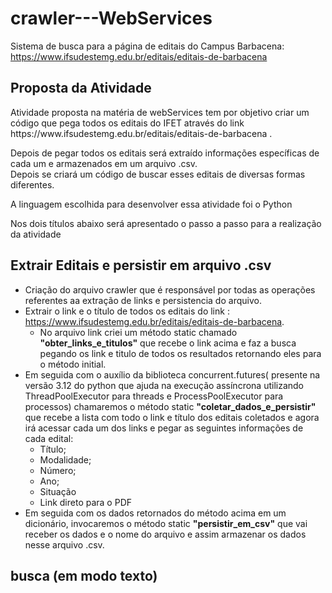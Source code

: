 # crawler---WebServices
Sistema de busca para a página de editais do Campus Barbacena: https://www.ifsudestemg.edu.br/editais/editais-de-barbacena

## Proposta da Atividade
<p> Atividade proposta na matéria de webServices tem por objetivo criar um código que pega todos os editais do IFET através do link https://www.ifsudestemg.edu.br/editais/editais-de-barbacena .</p>
<p>Depois de pegar todos os editais será extraído informações específicas de 
cada um e armazenados em um arquivo .csv.<br>Depois se criará um código de buscar esses editais de diversas formas diferentes.</p>
<p>A linguagem escolhida para desenvolver essa atividade foi o Python</p>
<p>Nos dois títulos abaixo será apresentado o passo a passo para a realização da atividade</p>

## Extrair Editais e persistir em arquivo .csv
- Criação do arquivo crawler que é responsável por todas as operações referentes aa extração de links e persistencia do arquivo.
- Extrair o link e o título de todos os editais do link : https://www.ifsudestemg.edu.br/editais/editais-de-barbacena.
    - No arquivo link criei um método static chamado <b>"obter_links_e_titulos"</b> que recebe o link acima e faz a busca pegando os link e titulo de todos os resultados retornando eles para o método initial.
- Em seguida com o auxílio da biblioteca concurrent.futures( presente na versão 3.12 do python que ajuda na execução assíncrona utilizando ThreadPoolExecutor para threads e  ProcessPoolExecutor para processos) chamaremos o método static <b>"coletar_dados_e_persistir"</b> que recebe a lista com todo o link e título dos editais coletados e agora irá acessar cada um dos links e pegar as seguintes informações de cada edital:
    - Título;
    - Modalidade;
    - Número;
    - Ano;
    - Situação
    - Link direto para o PDF
- Em seguida com os dados retornados do método acima em um dicionário, invocaremos o método static <b>"persistir_em_csv"</b> que vai receber os dados e o nome do arquivo e assim armazenar os dados nesse arquivo .csv.

##  busca (em modo texto)


